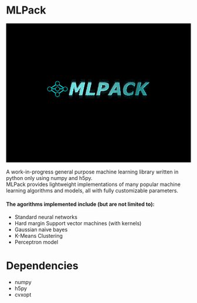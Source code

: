 # MLPack
<p align="center">
  <img src="logo.png" aligh="center"><br>  
</p>
A work-in-progress general purpose machine learning library written in python only using numpy and h5py.<br>
MLPack provides lightweight implementations of many popular machine learning algorithms and models,
all with fully customizable parameters.
<h4> The agorithms implemented include (but are not limited to): </h4>
<ul>
<li>Standard neural networks</li>
<li>Hard margin Support vector machines (with kernels)</li>
<li>Gaussian naive bayes</li>
<li>K-Means Clustering</li>
<li>Perceptron model</li>
</ul>

# Dependencies
<ul>
  <li>numpy</li>
  <li>h5py</li>
  <li>cvxopt</li>
</ul>
